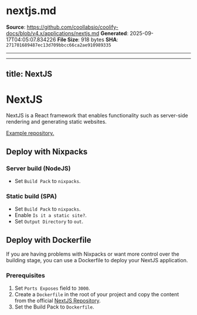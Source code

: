 # nextjs.md

**Source**: https://github.com/coollabsio/coolify-docs/blob/v4.x/applications/nextjs.md
**Generated**: 2025-09-17T04:05:07.834226
**File Size**: 918 bytes
**SHA**: `271701689487ec13d709bbcc66ca2ae910989335`

---

---
title: NextJS
---

# NextJS

NextJS is a React framework that enables functionality such as server-side rendering and generating static websites.

[Example repository.](https://github.com/coollabsio/coolify-examples/tree/main/nextjs)

## Deploy with Nixpacks

### Server build (NodeJS)

- Set `Build Pack` to `nixpacks`.

### Static build (SPA)

- Set `Build Pack` to `nixpacks`.
- Enable `Is it a static site?`.
- Set `Output Directory` to `out`.

## Deploy with Dockerfile

If you are having problems with Nixpacks or want more control over the building stage, you can use a Dockerfile to deploy your NextJS application.

### Prerequisites

1. Set `Ports Exposes` field to `3000`.
2. Create a `Dockerfile` in the root of your project and copy the content from the official [NextJS Repository](https://github.com/vercel/next.js/blob/canary/examples/with-docker/Dockerfile).
3. Set the Build Pack to `Dockerfile`.

